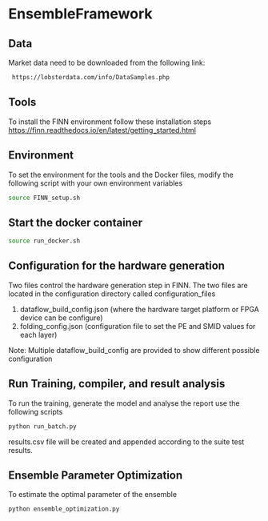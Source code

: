 # EnsembleFramework



## Data 
Market data need to be downloaded from the following link:
```bash
 https://lobsterdata.com/info/DataSamples.php
 ```
## Tools
To install the FINN environment follow these installation steps
https://finn.readthedocs.io/en/latest/getting_started.html


## Environment
To set the environment for the tools and the Docker files, modify the following script with your own environment variables
 ```bash
 source FINN_setup.sh
 ```
## Start the docker container 
 ```bash
 source run_docker.sh
 ```
## Configuration for the hardware generation 
Two files control the hardware generation step in FINN. The two files are located in the configuration directory called configuration_files
1. dataflow_build_config.json (where the hardware target platform or FPGA device can be configure)
2. folding_config.json (configuration file to set the PE and SMID values for each layer)

Note: Multiple dataflow_build_config are provided to show different possible configuration

## Run Training, compiler, and result analysis
To run the training, generate the model and analyse the report use the following scripts
 ```bash
 python run_batch.py
 ```
 results.csv file will be created and appended according to the suite test results.

## Ensemble Parameter Optimization 
To estimate the optimal parameter of the ensemble

 ```bash
 python ensemble_optimization.py
 ```
